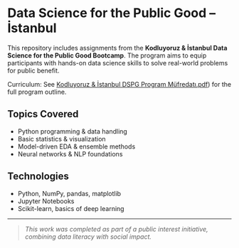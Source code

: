 # Data Science for the Public Good – İstanbul

This repository includes assignments from the **Kodluyoruz & İstanbul Data Science for the Public Good Bootcamp**. The program aims to equip participants with hands-on data science skills to solve real-world problems for public benefit.

 Curriculum: See [Kodluyoruz & İstanbul DSPG Program Müfredatı.pdf](./Kodluyoruz%20%26%20I%CC%87stanbul%20Data%20Science%20for%20the%20Public%20Good%20Program%20Mu%CC%88fredat%C4%B1.pdf)) for the full program outline.

## Topics Covered

- Python programming & data handling  
- Basic statistics & visualization  
- Model-driven EDA & ensemble methods  
- Neural networks & NLP foundations  

## Technologies

- Python, NumPy, pandas, matplotlib  
- Jupyter Notebooks  
- Scikit-learn, basics of deep learning  

---

>  *This work was completed as part of a public interest initiative, combining data literacy with social impact.*
